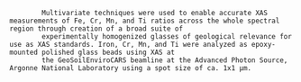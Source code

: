 
            Multivariate techniques were used to enable accurate XAS measurements of Fe, Cr, Mn, and Ti ratios across the whole spectral region through creation of a broad suite of 
            experimentally homogenized glasses of geological relevance for use as XAS standards. Iron, Cr, Mn, and Ti were analyzed as epoxy-mounted polished glass beads using XAS at 
            the GeoSoilEnviroCARS beamline at the Advanced Photon Source, Argonne National Laboratory using a spot size of ca. 1x1 μm.